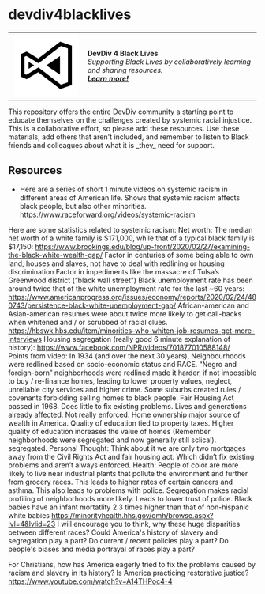 <!--
Please share broadly and add additional resources.
BLACK LIVES MATTER!
-->

# devdiv4blacklives
<table style="width: 100%; border-style: none;"><tr>
<td style="width: 140px; text-align: center;"><a href=""><img width="128px" src="blmvs.png" alt="DevDiv 4 Black Lives"/></a></td>
<td>
<strong>DevDiv 4 Black Lives</strong><br />
<i>Supporting Black Lives by collaboratively learning and sharing resources.<br />
<strong><a href="https://aka.ms/vsls">Learn more!</a></strong></i>
</td>
</tr></table>
This repository offers the entire DevDiv community a starting point to educate themselves on the challenges created by systemic racial injustice. This is a collaborative effort, so please add these resources. Use these materials, add others that aren't included, and remember to listen to Black friends and colleagues about what it is _they_ need for support.

## Resources

* Here are a series of short 1 minute videos on systemic racism in different areas of American life. Shows that systemic racism affects black people, but also other minorities.
 https://www.raceforward.org/videos/systemic-racism

Here are some statistics related to systemic racism:
Net worth: The median net worth of a white family is $171,000, while that of a typical black family is $17,150: https://www.brookings.edu/blog/up-front/2020/02/27/examining-the-black-white-wealth-gap/
Factor in centuries of some being able to own land, houses and slaves, not have to deal with redlining or housing discrimination
Factor in impediments like the massacre  of Tulsa’s Greenwood district (“black wall street”) 
Black unemployment rate has been around twice that of the white unemployment rate for the last ~60 years: https://www.americanprogress.org/issues/economy/reports/2020/02/24/480743/persistence-black-white-unemployment-gap/
African-american and Asian-american resumes were about  twice more likely to get  call-backs when whitened and / or scrubbed of racial clues. https://hbswk.hbs.edu/item/minorities-who-whiten-job-resumes-get-more-interviews
Housing segregation (really good 6 minute explanation of history): https://www.facebook.com/NPR/videos/701877010588148/  
Points from video:
In 1934 (and over the next 30 years), Neighbourhoods were redlined based on socio-economic status and RACE. “Negro and foreign-born” neighborhoods were redlined made it harder, if not impossible to buy / re-finance homes, leading to lower property values, neglect, unreliable city services and higher crime.
Some suburbs created rules / covenants forbidding selling homes to black people.
Fair Housing Act passed in 1968. Does little to fix existing problems. Lives and generations already affected. Not really enforced. Home ownership major source of wealth in America.
Quality of education tied to property taxes. Higher quality of education increases the value of homes (Remember neighborhoods were segregated and now generally still sclical). segregated.
Personal Thought: Think about it we are only two mortgages away from the Civil Rights Act and fair housing act. Which didn’t fix existing problems and aren’t always enforced.
Health: People of color are more likely to live near industrial plants that pollute the environment and further from grocery races. This leads to higher rates of certain cancers and asthma.
This also leads to problems with police. Segregation makes racial profiling of neighborhoods more likely. Leads to lower trust of police.
Black babies have an infant mortatlity 2.3 times higher than that of non-hispanic white babies
https://minorityhealth.hhs.gov/omh/browse.aspx?lvl=4&lvlid=23
I will encourage you to think, why these huge disparities between different races? Could America's history of slavery and segregation play a part? Do current / recent policies play a part? Do people's biases and media portrayal of races play a part?

For Christians, how has America eagerly tried to fix the problems caused by racism and slavery in its history? Is America practicing restorative justice? https://www.youtube.com/watch?v=A14THPoc4-4


